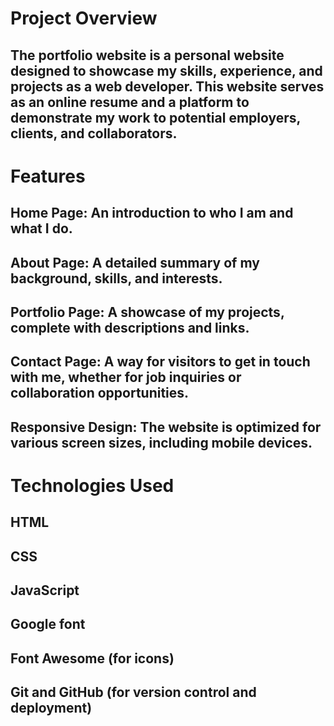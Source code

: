 # Project Overview
## The portfolio website is a personal website designed to showcase my skills, experience, and projects as a web developer. This website serves as an online resume and a platform to demonstrate my work to potential employers, clients, and collaborators.

# Features
## Home Page: An introduction to who I am and what I do.
## About Page: A detailed summary of my background, skills, and interests.
## Portfolio Page: A showcase of my projects, complete with descriptions and links.
## Contact Page: A way for visitors to get in touch with me, whether for job inquiries or collaboration opportunities.
## Responsive Design: The website is optimized for various screen sizes, including mobile devices.
# Technologies Used
## HTML
## CSS
## JavaScript
## Google font
## Font Awesome (for icons)
## Git and GitHub (for version control and deployment)